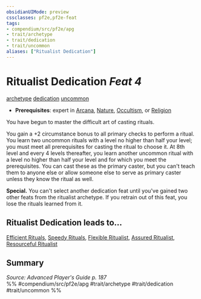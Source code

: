 ```yaml
---
obsidianUIMode: preview
cssclasses: pf2e,pf2e-feat
tags:
- compendium/src/pf2e/apg
- trait/archetype
- trait/dedication
- trait/uncommon
aliases: ["Ritualist Dedication"]
---
```

# Ritualist Dedication  *Feat 4*  
[archetype](rules/traits/archetype.md "Archetype Feat Trait")  [dedication](rules/traits/dedication.md "Dedication Feat Trait")  [uncommon](rules/traits/uncommon.md "Uncommon Rarity Trait")  

- **Prerequisites**: expert in [Arcana](compendium/skills.md#Arcana), [Nature](compendium/skills.md#Nature), [Occultism](compendium/skills.md#Occultism), or [Religion](compendium/skills.md#Religion)

You have begun to master the difficult art of casting rituals.

You gain a +2 circumstance bonus to all primary checks to perform a ritual. You learn two uncommon rituals with a level no higher than half your level; you must meet all prerequisites for casting the ritual to choose it. At 8th level and every 4 levels thereafter, you learn another uncommon ritual with a level no higher than half your level and for which you meet the prerequisites. You can cast these as the primary caster, but you can't teach them to anyone else or allow someone else to serve as primary caster unless they know the ritual as well.

**Special.** You can't select another dedication feat until you've gained two other feats from the ritualist archetype. If you retrain out of this feat, you lose the rituals learned from it.

## Ritualist Dedication leads to...

[Efficient Rituals](compendium/feats/efficient-rituals-apg.md), [Speedy Rituals](compendium/feats/speedy-rituals-apg.md), [Flexible Ritualist](compendium/feats/flexible-ritualist-apg.md), [Assured Ritualist](compendium/feats/assured-ritualist-apg.md), [Resourceful Ritualist](compendium/feats/resourceful-ritualist-apg.md)

## Summary

*Source: Advanced Player's Guide p. 187*  
%% #compendium/src/pf2e/apg #trait/archetype #trait/dedication #trait/uncommon %%
